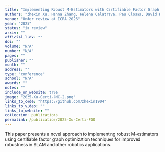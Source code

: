 ```yaml
---
title: "Implementing Robust M-Estimators with Certifiable Factor Graph Optimization"
authors: "Zhexin Xu, Hanna Zhang, Helena Calatrava, Pau Closas, David Rosen"
venue: "Under review at ICRA 2026"
year: "2025"
status: "in review"
arxiv: ""
official_link: ""
doi: ""
volume: "N/A"
number: "N/A"
pages: ""
publisher: ""
month: ""
address: ""
type: "conference"
school: "N/A"
awards: ""
notes: ""
include_on_website: true
image: "2025-Xu-Certi-GNC-2.png"
links_to_code: "https://github.com/zhexin1904"
links_to_video: ""
links_to_website: ""
collection: publications
permalink: /publication/2025-Xu-Certi-FGO
---
```


This paper presents a novel approach to implementing robust M-estimators using certifiable factor graph optimization techniques for improved robustness in SLAM and other robotics applications.